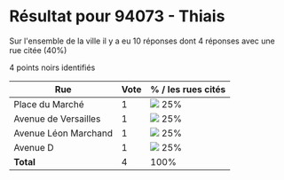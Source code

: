 # Résultat pour 94073 - Thiais

Sur l'ensemble de la ville il y a eu 10 réponses dont 4 réponses avec une rue citée (40%)

4 points noirs identifiés

| Rue | Vote | % / les rues cités|
|-----|------|-------------------|
| Place du Marché | 1 | <img src="../../img/bar_25.gif" />&nbsp;25%|
| Avenue de Versailles | 1 | <img src="../../img/bar_25.gif" />&nbsp;25%|
| Avenue Léon Marchand | 1 | <img src="../../img/bar_25.gif" />&nbsp;25%|
| Avenue D | 1 | <img src="../../img/bar_25.gif" />&nbsp;25%|
| **Total** | 4 | 100%|
